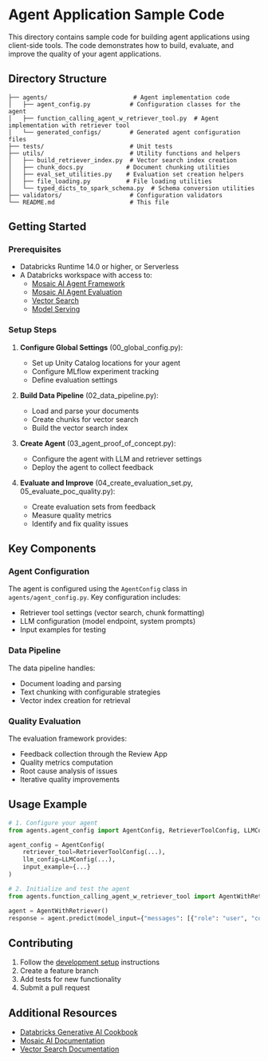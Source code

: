 # Agent Application Sample Code

This directory contains sample code for building agent applications using client-side tools. The code demonstrates how to build, evaluate, and improve the quality of your agent applications.

## Directory Structure

```
├── agents/                        # Agent implementation code
│   ├── agent_config.py           # Configuration classes for the agent
│   ├── function_calling_agent_w_retriever_tool.py  # Agent implementation with retriever tool
│   └── generated_configs/        # Generated agent configuration files
├── tests/                        # Unit tests
├── utils/                        # Utility functions and helpers
│   ├── build_retriever_index.py  # Vector search index creation
│   ├── chunk_docs.py            # Document chunking utilities
│   ├── eval_set_utilities.py    # Evaluation set creation helpers
│   ├── file_loading.py          # File loading utilities
│   └── typed_dicts_to_spark_schema.py  # Schema conversion utilities
├── validators/                   # Configuration validators
└── README.md                     # This file
```

## Getting Started

### Prerequisites

- Databricks Runtime 14.0 or higher, or Serverless
- A Databricks workspace with access to:
  - [Mosaic AI Agent Framework](https://docs.databricks.com/en/generative-ai/agent-framework/build-genai-apps.html)
  - [Mosaic AI Agent Evaluation](https://docs.databricks.com/en/generative-ai/agent-evaluation/index.html)
  - [Vector Search](https://docs.databricks.com/en/generative-ai/create-query-vector-search.html)
  - [Model Serving](https://docs.databricks.com/en/machine-learning/model-serving/index.html)

### Setup Steps

1. **Configure Global Settings** (00_global_config.py):
   - Set up Unity Catalog locations for your agent
   - Configure MLflow experiment tracking
   - Define evaluation settings

2. **Build Data Pipeline** (02_data_pipeline.py):
   - Load and parse your documents
   - Create chunks for vector search
   - Build the vector search index

3. **Create Agent** (03_agent_proof_of_concept.py):
   - Configure the agent with LLM and retriever settings
   - Deploy the agent to collect feedback

4. **Evaluate and Improve** (04_create_evaluation_set.py, 05_evaluate_poc_quality.py):
   - Create evaluation sets from feedback
   - Measure quality metrics
   - Identify and fix quality issues

## Key Components

### Agent Configuration

The agent is configured using the `AgentConfig` class in `agents/agent_config.py`. Key configuration includes:

- Retriever tool settings (vector search, chunk formatting)
- LLM configuration (model endpoint, system prompts)
- Input examples for testing

### Data Pipeline

The data pipeline handles:

- Document loading and parsing
- Text chunking with configurable strategies
- Vector index creation for retrieval

### Quality Evaluation

The evaluation framework provides:

- Feedback collection through the Review App
- Quality metrics computation
- Root cause analysis of issues
- Iterative quality improvements

## Usage Example

```python
# 1. Configure your agent
from agents.agent_config import AgentConfig, RetrieverToolConfig, LLMConfig

agent_config = AgentConfig(
    retriever_tool=RetrieverToolConfig(...),
    llm_config=LLMConfig(...),
    input_example={...}
)

# 2. Initialize and test the agent
from agents.function_calling_agent_w_retriever_tool import AgentWithRetriever

agent = AgentWithRetriever()
response = agent.predict(model_input={"messages": [{"role": "user", "content": "What is RAG?"}]})
```

## Contributing

1. Follow the [development setup](../dev/README.md) instructions
2. Create a feature branch
3. Add tests for new functionality
4. Submit a pull request

## Additional Resources

- [Databricks Generative AI Cookbook](https://ai-cookbook.io/)
- [Mosaic AI Documentation](https://docs.databricks.com/en/generative-ai/index.html)
- [Vector Search Documentation](https://docs.databricks.com/en/generative-ai/create-query-vector-search.html) 